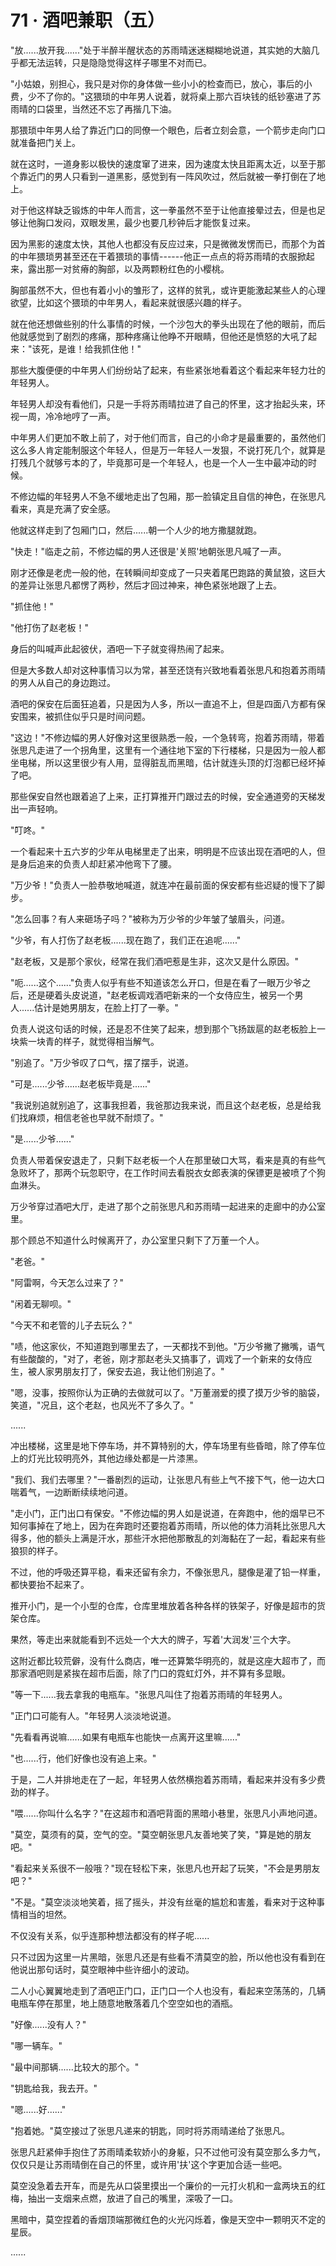 <link rel="stylesheet" href="../styles/text.css" />
<h1>71 · 酒吧兼职（五）</h1>

"放......放开我......"处于半醉半醒状态的苏雨晴迷迷糊糊地说道，其实她的大脑几乎都无法运转，只是隐隐觉得这样子哪里不对而已。

"小姑娘，别担心，我只是对你的身体做一些小小的检查而已，放心，事后的小费，少不了你的。"这猥琐的中年男人说着，就将桌上那六百块钱的纸钞塞进了苏雨晴的口袋里，当然还不忘了再揩几下油。

那猥琐中年男人给了靠近门口的同僚一个眼色，后者立刻会意，一个箭步走向门口就准备把门关上。

就在这时，一道身影以极快的速度窜了进来，因为速度太快且距离太近，以至于那个靠近门的男人只看到一道黑影，感觉到有一阵风吹过，然后就被一拳打倒在了地上。

对于他这样缺乏锻炼的中年人而言，这一拳虽然不至于让他直接晕过去，但是也足够让他胸口发闷，双眼发黑，最少也要几秒钟后才能恢复过来。

因为黑影的速度太快，其他人也都没有反应过来，只是微微发愣而已，而那个为首的中年猥琐男甚至还在干着猥琐的事情------他正一点点的将苏雨晴的衣服掀起来，露出那一对贫瘠的胸部，以及两颗粉红色的小樱桃。

胸部虽然不大，但也有着小小的雏形了，这样的贫乳，或许更能激起某些人的心理欲望，比如这个猥琐的中年男人，看起来就很感兴趣的样子。

就在他还想做些别的什么事情的时候，一个沙包大的拳头出现在了他的眼前，而后他就感觉到了剧烈的疼痛，那种疼痛让他睁不开眼睛，但他还是愤怒的大吼了起来："该死，是谁！给我抓住他！"

那些大腹便便的中年男人们纷纷站了起来，有些紧张地看着这个看起来年轻力壮的年轻男人。

年轻男人却没有看他们，只是一手将苏雨晴拉进了自己的怀里，这才抬起头来，环视一周，冷冷地哼了一声。

中年男人们更加不敢上前了，对于他们而言，自己的小命才是最重要的，虽然他们这么多人肯定能制服这个年轻人，但是万一年轻人一发狠，不说打死几个，就算是打残几个就够亏本的了，毕竟那可是一个年轻人，也是一个人一生中最冲动的时候。

不修边幅的年轻男人不急不缓地走出了包厢，那一脸镇定且自信的神色，在张思凡看来，真是充满了安全感。

他就这样走到了包厢门口，然后......朝一个人少的地方撒腿就跑。

"快走！"临走之前，不修边幅的男人还很是'关照'地朝张思凡喊了一声。

刚才还像是老虎一般的他，在转瞬间却变成了一只夹着尾巴跑路的黄鼠狼，这巨大的差异让张思凡都愣了两秒，然后才回过神来，神色紧张地跟了上去。

"抓住他！"

"他打伤了赵老板！"

身后的叫喊声此起彼伏，酒吧一下子就变得热闹了起来。

但是大多数人却对这种事情习以为常，甚至还饶有兴致地看着张思凡和抱着苏雨晴的男人从自己的身边跑过。

酒吧的保安在后面狂追着，只是因为人多，所以一直追不上，但是四面八方都有保安围来，被抓住似乎只是时间问题。

"这边！"不修边幅的男人好像对这里很熟悉一般，一个急转弯，抱着苏雨晴，带着张思凡走进了一个拐角里，这里有一个通往地下室的下行楼梯，只是因为一般人都坐电梯，所以这里很少有人用，显得脏乱而黑暗，估计就连头顶的灯泡都已经坏掉了吧。

那些保安自然也跟着追了上来，正打算推开门跟过去的时候，安全通道旁的天梯发出一声轻响。

"叮咚。"

一个看起来十五六岁的少年从电梯里走了出来，明明是不应该出现在酒吧的人，但是身后追来的负责人却赶紧冲他弯下了腰。

"万少爷！"负责人一脸恭敬地喊道，就连冲在最前面的保安都有些迟疑的慢下了脚步。

"怎么回事？有人来砸场子吗？"被称为万少爷的少年皱了皱眉头，问道。

"少爷，有人打伤了赵老板......现在跑了，我们正在追呢......"

"赵老板，又是那个家伙，经常在我们酒吧惹是生非，这次又是什么原因。"

"呃......这个......"负责人似乎有些不知道该怎么开口，但是在看了一眼万少爷之后，还是硬着头皮说道，"赵老板调戏酒吧新来的一个女侍应生，被另一个男人......估计是她男朋友，在脸上打了一拳。"

负责人说这句话的时候，还是忍不住笑了起来，想到那个飞扬跋扈的赵老板脸上一块紫一块青的样子，就觉得相当解气。

"别追了。"万少爷叹了口气，摆了摆手，说道。

"可是......少爷......赵老板毕竟是......"

"我说别追就别追了，这事我担着，我爸那边我来说，而且这个赵老板，总是给我们找麻烦，相信老爸也早就不耐烦了。"

"是......少爷......"

负责人带着保安退走了，只剩下赵老板一个人在那里破口大骂，看来是真的有些气急败坏了，那两个玩忽职守，在工作时间去看脱衣女郎表演的保镖更是被喷了个狗血淋头。

万少爷穿过酒吧大厅，走进了那个之前张思凡和苏雨晴一起进来的走廊中的办公室里。

那个顾总不知道什么时候离开了，办公室里只剩下了万董一个人。

"老爸。"

"阿雷啊，今天怎么过来了？"

"闲着无聊呗。"

"今天不和老管的儿子去玩么？"

"啧，他这家伙，不知道跑到哪里去了，一天都找不到他。"万少爷撇了撇嘴，语气有些酸酸的，"对了，老爸，刚才那赵老头又搞事了，调戏了一个新来的女侍应生，被人家男朋友打了，保安去追，我让他们别追了。"

"嗯，没事，按照你认为正确的去做就可以了。"万董溺爱的摸了摸万少爷的脑袋，笑道，"况且，这个老赵，也风光不了多久了。"

......

冲出楼梯，这里是地下停车场，并不算特别的大，停车场里有些昏暗，除了停车位上的灯光比较明亮外，其他边缘处都是一片漆黑。

"我们、我们去哪里？"一番剧烈的运动，让张思凡有些上气不接下气，他一边大口喘着气，一边断断续续地问道。

"走小门，正门出口有保安。"不修边幅的男人如是说道，在奔跑中，他的烟早已不知何事掉在了地上，因为在奔跑时还要抱着苏雨晴，所以他的体力消耗比张思凡大得多，他的额头上满是汗水，那些汗水把他那散乱的刘海黏在了一起，看起来有些狼狈的样子。

不过，他的呼吸还算平稳，看来还留有余力，不像张思凡，腿像是灌了铅一样重，都快要抬不起来了。

推开小门，是一个小型的仓库，仓库里堆放着各种各样的铁架子，好像是超市的货架仓库。

果然，等走出来就能看到不远处一个大大的牌子，写着'大润发'三个大字。

这附近都比较荒僻，没有什么商店，唯一还算繁华明亮的，就是这座大超市了，而那家酒吧则是紧挨在超市后面，除了门口的霓虹灯外，并不算有多显眼。

"等一下......我去拿我的电瓶车。"张思凡叫住了抱着苏雨晴的年轻男人。

"正门口可能有人。"年轻男人淡淡地说道。

"先看看再说嘛......如果有电瓶车也能快一点离开这里嘛......"

"也......行，他们好像也没有追上来。"

于是，二人并排地走在了一起，年轻男人依然横抱着苏雨晴，看起来并没有多少费劲的样子。

"喂......你叫什么名字？"在这超市和酒吧背面的黑暗小巷里，张思凡小声地问道。

"莫空，莫须有的莫，空气的空。"莫空朝张思凡友善地笑了笑，"算是她的朋友吧。"

"看起来关系很不一般哦？"现在轻松下来，张思凡也开起了玩笑，"不会是男朋友吧？"

"不是。"莫空淡淡地笑着，摇了摇头，并没有丝毫的尴尬和害羞，看来对于这种事情相当的坦然。

不仅没有关系，似乎连那种想法都没有的样子呢......

只不过因为这里一片黑暗，张思凡还是有些看不清莫空的脸，所以他也没有看到在他说出那句话时，莫空眼神中些许细小的波动。

二人小心翼翼地走到了酒吧正门口，正门口一个人也没有，看起来空荡荡的，几辆电瓶车停在那里，地上随意地散落着几个空空如也的酒瓶。

"好像......没有人？"

"哪一辆车。"

"最中间那辆......比较大的那个。"

"钥匙给我，我去开。"

"嗯......好......"

"抱着她。"莫空接过了张思凡递来的钥匙，同时将苏雨晴递给了张思凡。

张思凡赶紧伸手抱住了苏雨晴柔软娇小的身躯，只不过他可没有莫空那么多力气，仅仅只是让苏雨晴倒在自己的怀里，或许用'扶'这个字更加合适一些吧。

莫空没急着去开车，而是先从口袋里摸出一个廉价的一元打火机和一盒两块五的红梅，抽出一支烟来点燃，放进了自己的嘴里，深吸了一口。

黑暗中，莫空捏着的香烟顶端那微红色的火光闪烁着，像是天空中一颗明灭不定的星辰。

......
